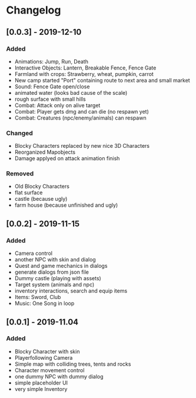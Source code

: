 # Changelog

## [0.0.3] - 2019-12-10
### Added
- Animations: Jump, Run, Death
- Interactive Objects: Lantern, Breakable Fence, Fence Gate
- Farmland with crops: Strawberry, wheat, pumpkin, carrot
- New camp started "Port" containing route to next area and small market
- Sound: Fence Gate open/close
- animated water (looks bad cause of the scale)
- rough surface with small hills
- Combat: Attack only on alive target
- Combat: Player gets dmg and can die (no respawn yet)
- Combat: Creatures (npc/enemy/animals) can respawn

### Changed
- Blocky Characters replaced by new nice 3D Characters
- Reorganized Mapobjects
- Damage applyed on attack animation finish

### Removed
- Old Blocky Characters
- flat surface
- castle (because ugly)
- farm house (because unfinished and ugly)


## [0.0.2] - 2019-11-15
### Added
- Camera control
- another NPC with skin and dialog
- Quest and game mechanics in dialogs
- generate dialogs from json file
- Dummy castle (playing with assets)
- Target system (animals and npc)
- inventory interactions, search and equip items
- Items: Sword, Club
- Music: One Song in loop



## [0.0.1] - 2019-11.04
### Added
- Blocky Character with skin
- Playerfollowing Camera
- Simple map with colliding trees, tents and rocks
- Character movement control
- one dummy NPC with dummy dialog
- simple placeholder UI
- very simple Inventory
